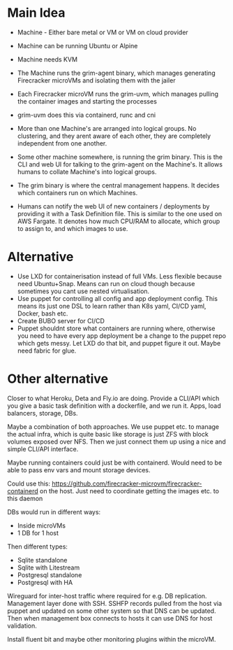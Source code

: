 # Main Idea

- Machine - Either bare metal or VM or VM on cloud provider
- Machine can be running Ubuntu or Alpine
- Machine needs KVM

- The Machine runs the grim-agent binary, which manages generating Firecracker microVMs and isolating them with the jailer
- Each Firecracker microVM runs the grim-uvm, which manages pulling the container images and starting the processes
- grim-uvm does this via containerd, runc and cni

- More than one Machine's are arranged into logical groups. No clustering, and they arent aware of each other, they are completely independent from one another.
- Some other machine somewhere, is running the grim binary. This is the CLI and web UI for talking to the grim-agent on the Machine's. It allows humans to collate Machine's into logical groups.
- The grim binary is where the central management happens. It decides which containers run on which Machines.

- Humans can notify the web UI of new containers / deployments by providing it with a Task Definition file. This is similar to the one used on AWS Fargate. It denotes how much CPU/RAM to allocate, which group to assign to, and which images to use.

# Alternative

- Use LXD for containerisation instead of full VMs. Less flexible because need Ubuntu+Snap. Means can run on cloud though because sometimes you cant use nested virtualisation.
- Use puppet for controlling all config and app deployment config. This means its just one DSL to learn rather than K8s yaml, CI/CD yaml, Docker, bash etc.
- Create BUBO server for CI/CD
- Puppet shouldnt store what containers are running where, otherwise you need to have every app deployment be a change to the puppet repo which gets messy. Let LXD do that bit, and puppet figure it out. Maybe need fabric for glue.

# Other alternative

Closer to what Heroku, Deta and Fly.io are doing. Provide a CLI/API which you give a basic task definition with a dockerfile, and we run it. Apps, load balancers, storage, DBs. 

Maybe a combination of both approaches. We use puppet etc. to manage the actual infra, which is quite basic like storage is just ZFS with block volumes exposed over NFS. Then we just connect them up using a nice and simple CLI/API interface.

Maybe running containers could just be with containerd. Would need to be able to pass env vars and mount storage devices.

Could use this: https://github.com/firecracker-microvm/firecracker-containerd on the host. Just need to coordinate getting the images etc. to this daemon

DBs would run in different ways:

- Inside microVMs
- 1 DB for 1 host

Then different types:

- Sqlite standalone
- Sqlite with Litestream
- Postgresql standalone
- Postgresql with HA

Wireguard for inter-host traffic where required for e.g. DB replication. Management layer done with SSH. SSHFP records pulled from the host via puppet and updated on some other system so that DNS can be updated. Then when management box connects to hosts it can use DNS for host validation.

Install fluent bit and maybe other monitoring plugins within the microVM.
